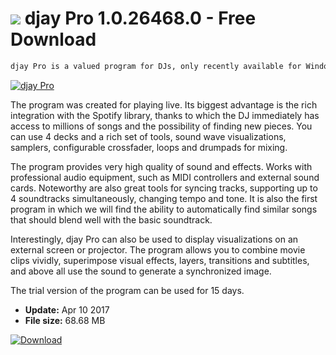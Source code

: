# ![](https://cdn.softexe.net/static/icon/e/djay-pro-11088.png) djay Pro 1.0.26468.0 - Free Download

```sh
djay Pro is a valued program for DJs, only recently available for Windows. This is the first program of this type, allowing you to mix tracks from Spotify using two virtual turntables, 4 decks or by connecting physical controllers to your computer.
```
[![djay Pro](https://gallery.dpcdn.pl/imgc/Tools/75189/g_-_420x350_1.5_-_x20170410172121_0.jpeg)](https://softexe.net/win/multimedia/audio-sound/djay-pro:ppRhh.html)

The program was created for playing live. Its biggest advantage is the rich integration with the Spotify library, thanks to which the DJ immediately has access to millions of songs and the possibility of finding new pieces. You can use 4 decks and a rich set of tools, sound wave visualizations, samplers, configurable crossfader, loops and drumpads for mixing. 
 
 
 The program provides very high quality of sound and effects. Works with professional audio equipment, such as MIDI controllers and external sound cards. Noteworthy are also great tools for syncing tracks, supporting up to 4 soundtracks simultaneously, changing tempo and tone. It is also the first program in which we will find the ability to automatically find similar songs that should blend well with the basic soundtrack. 
 
 
 Interestingly, djay Pro can also be used to display visualizations on an external screen or projector. The program allows you to combine movie clips vividly, superimpose visual effects, layers, transitions and subtitles, and above all use the sound to generate a synchronized image.
 
 
 The trial version of the program can be used for 15 days.


- **Update:** Apr 10 2017
- **File size:** 68.68 MB

[![Download](https://cdn.softexe.net/static/img/download.png)](https://softexe.net/win/multimedia/audio-sound/djay-pro:ppRhh.html)

